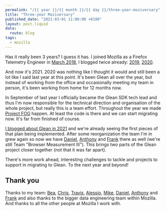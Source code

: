```yaml
---
permalink: "/{{ year }}/{{ month }}/{{ day }}/three-year-moziversary"
title: "Three-year Moziversary"
published_date: "2021-03-01 11:00:00 +0100"
layout: post.liquid
data:
  route: blog
tags:
  - mozilla
---
```


Has it really been 3 years?
I guess it has.
I joined Mozilla as a Firefox Telemetry Engineer in [March 2018][joinedmoz], I blogged twice already: [2019], [2020].

[joinedmoz]: https://fnordig.de/2018/02/18/a-new-job/
[2019]: https://fnordig.de/2019/03/01/one-year-moziversary/
[2020]: https://fnordig.de/2020/03/02/two-year-moziversary/

And now it's 2021. 2020 was nothing like I thought it would and still been a lot like I said last year at this point.
It's been Glean all over the year, but instead of working from the office and occasionally meeting my team in person, it's been working from home for 12 months now.

In September of last year I officially became the Glean SDK tech lead and thus I'm now responsible for the technical direction and organisation of the whole project,
but really this is a team effort.
Throughout the year we made [Project FOG][fog] happen. At least the code is there and we can start migrating now. It's far from finished of course.

[I blogged about Glean in 2021][glean-2021] and we're already seeing the first pieces of that plan being implemented.
After some reorganization the team I'm in grew again so now we have [Daniel], [Anthony] and [Frank] there as well (we're still Team "Browser Measurement III").
This brings two parts of the Glean project closer together (not that it was far apart).

[fog]: https://firefox-source-docs.mozilla.org/toolkit/components/glean/index.html
[glean-2021]: https://fnordig.de/2020/12/18/glean-in-2021/

There's more work ahead, interesting challenges to tackle and projects to support in migrating to Glean.
To the next year and beyond!

## Thank you

Thanks to my team: [Bea], [Chris], [Travis], [Alessio], [Mike], [Daniel], [Anthony] and [Frank]
and also thanks to the bigger data engineering team within Mozilla.
And thanks to all the other people at Mozilla I work with.

[Mike]: http://droettboom.com/
[Chris]: https://chuttenblog.wordpress.com/
[Travis]: https://blogoftravis.wordpress.com/
[Alessio]: https://www.a2p.it/wordpress/
[Bea]: https://brizental.github.io/
[Daniel]: http://www.relud.com/
[Anthony]: https://acmiyaguchi.me/
[Frank]: https://github.com/fbertsch
